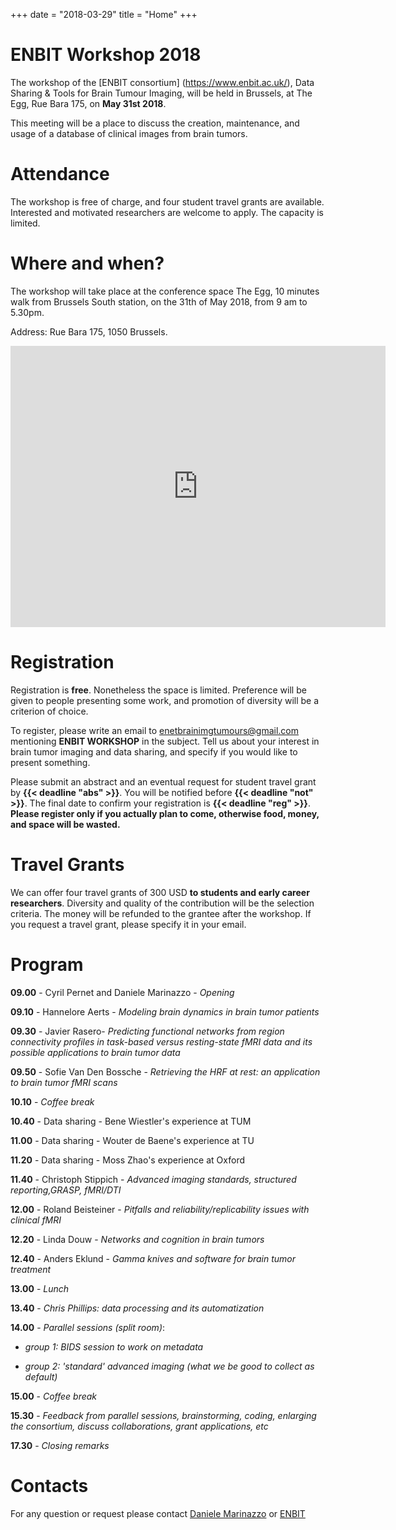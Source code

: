 +++
date = "2018-03-29"
title = "Home"
+++

# ENBIT Workshop 2018

The workshop of the [ENBIT consortium] (<https://www.enbit.ac.uk/>), Data Sharing & Tools for Brain Tumour Imaging, will be held in Brussels, at The Egg, Rue Bara 175, on **May 31st 2018**.

This meeting will be a place to discuss the creation, maintenance, and usage of a database of clinical images from brain tumors.


# Attendance

The workshop is free of charge, and four student travel grants are available. Interested and motivated researchers are welcome to apply. The capacity is limited.

# Where and when?

The workshop will take place at the conference space The Egg, 10 minutes walk from Brussels South station, on the 31th of May 2018, from 9 am to 5.30pm.

Address: Rue Bara 175, 1050 Brussels.

<iframe src="https://www.google.com/maps/embed?pb=!1m14!1m8!1m3!1d10079.625865495702!2d4.3275753!3d50.8328964!3m2!1i1024!2i768!4f13.1!3m3!1m2!1s0x0%3A0xe028c6680611d1da!2sThe+Egg!5e0!3m2!1sen!2sfr!4v1522349474246" width="600" height="450" frameborder="0" style="border:0" allowfullscreen></iframe>


# Registration

Registration is **free**. Nonetheless the space is limited. Preference will be given to people presenting some work, and promotion of diversity will be a criterion of choice.

To register, please write an email to [enetbrainimgtumours@gmail.com](<mailto:enetbrainimgtumours@gmail.com>) mentioning **ENBIT WORKSHOP** in the subject. Tell us about your interest in brain tumor imaging and data sharing, and specify if you would like to present something.

Please submit an abstract and an eventual request for student travel grant by **{{< deadline "abs" >}}**. You will be notified before **{{< deadline "not" >}}**. The final date to confirm your registration is **{{< deadline "reg" >}}**. **Please register only if you actually plan to come, otherwise food, money, and space will be wasted.**


# Travel Grants
We can offer four travel grants of 300 USD **to students and early career researchers**. Diversity and quality of the contribution will be the selection criteria. The money will be refunded to the grantee after the workshop. If you request a travel grant, please specify it in your email.

# Program

**09.00** - Cyril Pernet and Daniele Marinazzo - *Opening*

**09.10** - Hannelore Aerts - *Modeling brain dynamics in brain tumor patients*

**09.30** - Javier Rasero- *Predicting functional networks from region connectivity profiles in task-based versus resting-state fMRI data and its possible applications to brain tumor data*

**09.50** - Sofie Van Den Bossche - *Retrieving the HRF at rest: an application to brain tumor fMRI scans*

**10.10** - *Coffee break*

**10.40** - Data sharing - Bene Wiestler's experience at TUM

**11.00** - Data sharing - Wouter de Baene's experience at TU

**11.20** - Data sharing - Moss Zhao's experience at Oxford

**11.40** - Christoph Stippich - *Advanced imaging standards, structured reporting,GRASP, fMRI/DTI*

**12.00** - Roland Beisteiner - *Pitfalls and reliability/replicability issues with clinical fMRI*

**12.20** - Linda Douw - *Networks and cognition in brain tumors*

**12.40** - Anders Eklund - *Gamma knives and software for brain tumor treatment*

**13.00** - *Lunch*

**13.40** - *Chris Phillips: data processing and its automatization*

**14.00** - *Parallel sessions (split room)*:

- *group 1: BIDS session to work on metadata*

- *group 2: 'standard' advanced imaging (what we be good to collect as default)* 

**15.00** - *Coffee break*

**15.30** - *Feedback from parallel sessions, brainstorming, coding, enlarging the consortium, discuss collaborations, grant applications, etc*

**17.30** - *Closing remarks*

# Contacts
 
For any question or request please contact
[Daniele Marinazzo](<mailto:daniele.marinazzo@gmail.com>) or
[ENBIT](<mailto:enetbrainimgtumours@gmail.com>)
